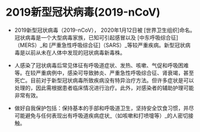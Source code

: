 # 2019新型冠状病毒(2019-nCoV)

* 2019新型冠状病毒（2019-nCoV），  2020年1月12日被 [世界卫生组织]命名。冠状病毒是一个大型病毒家族，已知可引起感冒以及 [中东呼吸综合征]（MERS）_和 [严重急性呼吸综合征]（SARS）_等较严重疾病。新型冠状病毒是以前从未在人体中发现的冠状病毒新毒株。 

* 人感染了冠状病毒后常见体征有呼吸道症状、发热、咳嗽、气促和呼吸困难等。在较严重病例中，感染可导致肺炎、严重急性呼吸综合征、肾衰竭，甚至死亡。目前对于新型冠状病毒所致疾病没有特异治疗方法。但许多症状是可以处理的，因此需根据患者临床情况进行治疗。此外，对感染者的辅助护理可能非常有效。 

* 做好自我保护包括：保持基本的手部和呼吸道卫生，坚持安全饮食习惯，并尽可能避免与任何表现出有呼吸道疾病症状_（如咳嗽和打喷嚏等）_的人密切接触。





